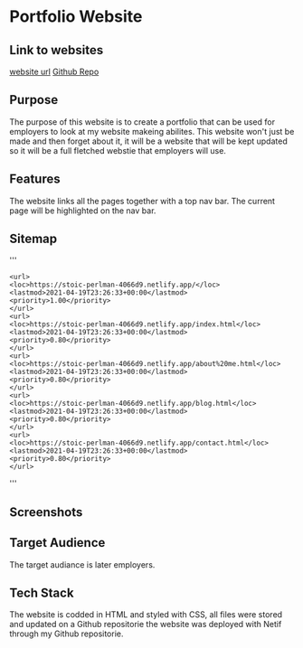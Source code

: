 # Portfolio Website

## Link to websites

[website url](https://stoic-perlman-4066d9.netlify.app/)
[Github Repo](https://github.com/jkirky82/portfolio)

## Purpose

The purpose of this website is to create a portfolio that can be used for employers to look at my website makeing abilites.
This website won't just be made and then forget about it, it will be a website that will be kept updated so it will be a full fletched webstie that employers will use.

## Features

The website links all the pages together with a top nav bar. The current page will be highlighted on the nav bar.

## Sitemap

'''
    <?xml version="1.0" encoding="UTF-8"?>
    <urlset
        xmlns="http://www.sitemaps.org/schemas/sitemap/0.9"
        xmlns:xsi="http://www.w3.org/2001/XMLSchema-instance"
        xsi:schemaLocation="http://www.sitemaps.org/schemas/sitemap/0.9
                http://www.sitemaps.org/schemas/sitemap/0.9/sitemap.xsd">
    <!-- created with Free Online Sitemap Generator www.xml-sitemaps.com -->

    <url>
    <loc>https://stoic-perlman-4066d9.netlify.app/</loc>
    <lastmod>2021-04-19T23:26:33+00:00</lastmod>
    <priority>1.00</priority>
    </url>
    <url>
    <loc>https://stoic-perlman-4066d9.netlify.app/index.html</loc>
    <lastmod>2021-04-19T23:26:33+00:00</lastmod>
    <priority>0.80</priority>
    </url>
    <url>
    <loc>https://stoic-perlman-4066d9.netlify.app/about%20me.html</loc>
    <lastmod>2021-04-19T23:26:33+00:00</lastmod>
    <priority>0.80</priority>
    </url>
    <url>
    <loc>https://stoic-perlman-4066d9.netlify.app/blog.html</loc>
    <lastmod>2021-04-19T23:26:33+00:00</lastmod>
    <priority>0.80</priority>
    </url>
    <url>
    <loc>https://stoic-perlman-4066d9.netlify.app/contact.html</loc>
    <lastmod>2021-04-19T23:26:33+00:00</lastmod>
    <priority>0.80</priority>
    </url>
'''

## Screenshots

## Target Audience

The target audiance is later employers.

## Tech Stack

The website is codded in HTML and styled with CSS, all files were stored and updated on a Github repositorie the website was deployed with Netif through my Github repositorie.
